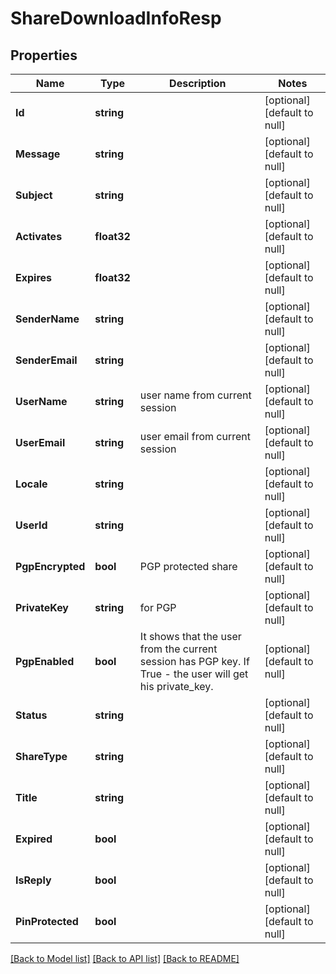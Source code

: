 # ShareDownloadInfoResp

## Properties
Name | Type | Description | Notes
------------ | ------------- | ------------- | -------------
**Id** | **string** |  | [optional] [default to null]
**Message** | **string** |  | [optional] [default to null]
**Subject** | **string** |  | [optional] [default to null]
**Activates** | **float32** |  | [optional] [default to null]
**Expires** | **float32** |  | [optional] [default to null]
**SenderName** | **string** |  | [optional] [default to null]
**SenderEmail** | **string** |  | [optional] [default to null]
**UserName** | **string** | user name from current session | [optional] [default to null]
**UserEmail** | **string** | user email from current session | [optional] [default to null]
**Locale** | **string** |  | [optional] [default to null]
**UserId** | **string** |  | [optional] [default to null]
**PgpEncrypted** | **bool** | PGP protected share | [optional] [default to null]
**PrivateKey** | **string** | for PGP | [optional] [default to null]
**PgpEnabled** | **bool** | It shows that the user from the current session has PGP key. If True - the user will get his private_key. | [optional] [default to null]
**Status** | **string** |  | [optional] [default to null]
**ShareType** | **string** |  | [optional] [default to null]
**Title** | **string** |  | [optional] [default to null]
**Expired** | **bool** |  | [optional] [default to null]
**IsReply** | **bool** |  | [optional] [default to null]
**PinProtected** | **bool** |  | [optional] [default to null]

[[Back to Model list]](../README.md#documentation-for-models) [[Back to API list]](../README.md#documentation-for-api-endpoints) [[Back to README]](../README.md)


